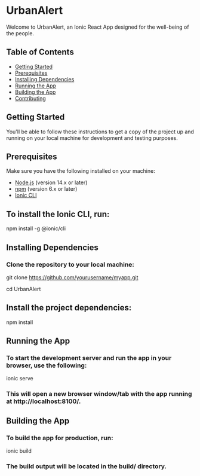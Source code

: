﻿# UrbanAlert

Welcome to UrbanAlert, an Ionic React App designed for the well-being of the people.

## Table of Contents

- [Getting Started](#getting-started)
- [Prerequisites](#prerequisites)
- [Installing Dependencies](#installing-dependencies)
- [Running the App](#running-the-app)
- [Building the App](#building-the-app)
- [Contributing](#contributing)

## Getting Started

You'll be able to follow these instructions to get a copy of the project up and running on your local machine for development and testing purposes.

## Prerequisites

Make sure you have the following installed on your machine:

- [Node.js](https://nodejs.org/) (version 14.x or later)
- [npm](https://www.npmjs.com/) (version 6.x or later)
- [Ionic CLI](https://ionicframework.com/docs/cli/installation)

## To install the Ionic CLI, run:

npm install -g @ionic/cli

## Installing Dependencies

### Clone the repository to your local machine:

git clone https://github.com/yourusername/myapp.git

cd UrbanAlert

## Install the project dependencies:

npm install

## Running the App

### To start the development server and run the app in your browser, use the following:

ionic serve

### This will open a new browser window/tab with the app running at http://localhost:8100/.

## Building the App

### To build the app for production, run:

ionic build

### The build output will be located in the build/ directory.

